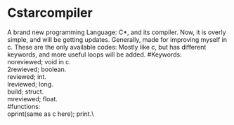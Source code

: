 # Cstarcompiler
A brand new programming Language: C*, and its compiler. Now, it is overly simple, and will be getting updates.
Generally, made for improving myself in c. These are the only available codes:
Mostly like c, but has different keywords, and more useful loops will be added.
#Keywords:\
noreviewed; void in c.\
2rewieved; boolean.\
reviewed; int.\
lreviewed; long.\
build; struct.\
mreviewed; float.\
#functions:\
oprint(same as c here); print.\

